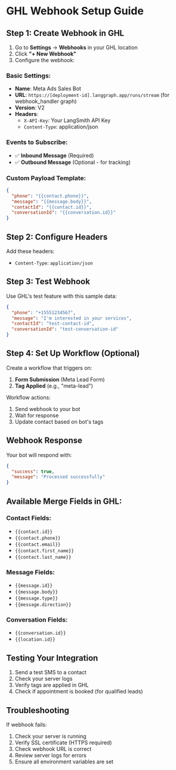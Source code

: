 # GHL Webhook Setup Guide

## Step 1: Create Webhook in GHL

1. Go to **Settings** → **Webhooks** in your GHL location
2. Click **"+ New Webhook"**
3. Configure the webhook:

### Basic Settings:
- **Name**: Meta Ads Sales Bot
- **URL**: `https://[deployment-id].langgraph.app/runs/stream` (for webhook_handler graph)
- **Version**: V2
- **Headers**: 
  - `X-API-Key`: Your LangSmith API Key
  - `Content-Type`: application/json

### Events to Subscribe:
- ✅ **Inbound Message** (Required)
- ✅ **Outbound Message** (Optional - for tracking)

### Custom Payload Template:
```json
{
  "phone": "{{contact.phone}}",
  "message": "{{message.body}}",
  "contactId": "{{contact.id}}",
  "conversationId": "{{conversation.id}}"
}
```

## Step 2: Configure Headers

Add these headers:
- `Content-Type`: `application/json`

## Step 3: Test Webhook

Use GHL's test feature with this sample data:
```json
{
  "phone": "+15551234567",
  "message": "I'm interested in your services",
  "contactId": "test-contact-id",
  "conversationId": "test-conversation-id"
}
```

## Step 4: Set Up Workflow (Optional)

Create a workflow that triggers on:
1. **Form Submission** (Meta Lead Form)
2. **Tag Applied** (e.g., "meta-lead")

Workflow actions:
1. Send webhook to your bot
2. Wait for response
3. Update contact based on bot's tags

## Webhook Response

Your bot will respond with:
```json
{
  "success": true,
  "message": "Processed successfully"
}
```

## Available Merge Fields in GHL:

### Contact Fields:
- `{{contact.id}}`
- `{{contact.phone}}`
- `{{contact.email}}`
- `{{contact.first_name}}`
- `{{contact.last_name}}`

### Message Fields:
- `{{message.id}}`
- `{{message.body}}`
- `{{message.type}}`
- `{{message.direction}}`

### Conversation Fields:
- `{{conversation.id}}`
- `{{location.id}}`

## Testing Your Integration

1. Send a test SMS to a contact
2. Check your server logs
3. Verify tags are applied in GHL
4. Check if appointment is booked (for qualified leads)

## Troubleshooting

If webhook fails:
1. Check your server is running
2. Verify SSL certificate (HTTPS required)
3. Check webhook URL is correct
4. Review server logs for errors
5. Ensure all environment variables are set